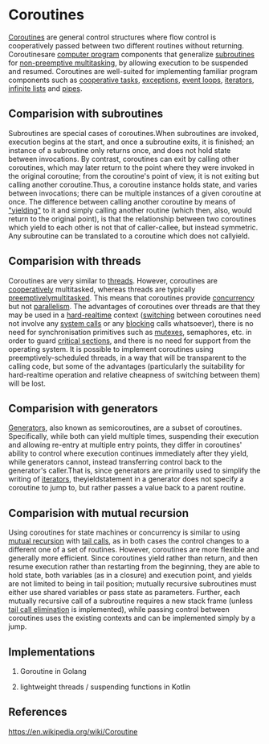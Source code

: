 # Coroutines

[Coroutines](https://www.geeksforgeeks.org/coroutine-in-python/) are general control structures where flow control is cooperatively passed between two different routines without returning.
Coroutinesare [computer program](https://en.wikipedia.org/wiki/Computer_program) components that generalize [subroutines](https://en.wikipedia.org/wiki/Subroutine) for [non-preemptive multitasking](https://en.wikipedia.org/wiki/Non-preemptive_multitasking), by allowing execution to be suspended and resumed. Coroutines are well-suited for implementing familiar program components such as [cooperative tasks](https://en.wikipedia.org/wiki/Cooperative_multitasking), [exceptions](https://en.wikipedia.org/wiki/Exception_handling), [event loops](https://en.wikipedia.org/wiki/Event_loop), [iterators](https://en.wikipedia.org/wiki/Iterator), [infinite lists](https://en.wikipedia.org/wiki/Lazy_evaluation) and [pipes](https://en.wikipedia.org/wiki/Pipeline_(software)).

## Comparision with subroutines

Subroutines are special cases of coroutines.When subroutines are invoked, execution begins at the start, and once a subroutine exits, it is finished; an instance of a subroutine only returns once, and does not hold state between invocations. By contrast, coroutines can exit by calling other coroutines, which may later return to the point where they were invoked in the original coroutine; from the coroutine's point of view, it is not exiting but calling another coroutine.Thus, a coroutine instance holds state, and varies between invocations; there can be multiple instances of a given coroutine at once. The difference between calling another coroutine by means of ["yielding"](https://en.wikipedia.org/wiki/Yield_(multithreading)) to it and simply calling another routine (which then, also, would return to the original point), is that the relationship between two coroutines which yield to each other is not that of caller-callee, but instead symmetric.
Any subroutine can be translated to a coroutine which does not callyield.

## Comparision with threads

Coroutines are very similar to [threads](https://en.wikipedia.org/wiki/Thread_(computing)). However, coroutines are [cooperatively](https://en.wikipedia.org/wiki/Cooperative_multitasking) multitasked, whereas threads are typically [preemptively](https://en.wikipedia.org/wiki/Preemptive_multitasking)[multitasked](https://en.wikipedia.org/wiki/Multitasking). This means that coroutines provide [concurrency](https://en.wikipedia.org/wiki/Concurrency_(computer_science)) but not [parallelism](https://en.wikipedia.org/wiki/Parallel_computing). The advantages of coroutines over threads are that they may be used in a [hard-realtime](https://en.wikipedia.org/wiki/Hard_realtime) context ([switching](https://en.wikipedia.org/wiki/Context_switch) between coroutines need not involve any [system calls](https://en.wikipedia.org/wiki/System_calls) or any [blocking](https://en.wikipedia.org/wiki/Blocking_(computing)) calls whatsoever), there is no need for synchronisation primitives such as [mutexes](https://en.wikipedia.org/wiki/Mutex), semaphores, etc. in order to guard [critical sections](https://en.wikipedia.org/wiki/Critical_sections), and there is no need for support from the operating system.
It is possible to implement coroutines using preemptively-scheduled threads, in a way that will be transparent to the calling code, but some of the advantages (particularly the suitability for hard-realtime operation and relative cheapness of switching between them) will be lost.

## Comparision with generators

[Generators](https://en.wikipedia.org/wiki/Generator_(computer_science)), also known as semicoroutines, are a subset of coroutines. Specifically, while both can yield multiple times, suspending their execution and allowing re-entry at multiple entry points, they differ in coroutines' ability to control where execution continues immediately after they yield, while generators cannot, instead transferring control back to the generator's caller.That is, since generators are primarily used to simplify the writing of [iterators](https://en.wikipedia.org/wiki/Iterator), theyieldstatement in a generator does not specify a coroutine to jump to, but rather passes a value back to a parent routine.

## Comparision with mutual recursion

Using coroutines for state machines or concurrency is similar to using [mutual recursion](https://en.wikipedia.org/wiki/Mutual_recursion) with [tail calls](https://en.wikipedia.org/wiki/Tail_call), as in both cases the control changes to a different one of a set of routines. However, coroutines are more flexible and generally more efficient. Since coroutines yield rather than return, and then resume execution rather than restarting from the beginning, they are able to hold state, both variables (as in a closure) and execution point, and yields are not limited to being in tail position; mutually recursive subroutines must either use shared variables or pass state as parameters. Further, each mutually recursive call of a subroutine requires a new stack frame (unless [tail call elimination](https://en.wikipedia.org/wiki/Tail_call_elimination) is implemented), while passing control between coroutines uses the existing contexts and can be implemented simply by a jump.

## Implementations

1. Goroutine in Golang

2. lightweight threads / suspending functions in Kotlin

## References

<https://en.wikipedia.org/wiki/Coroutine>
